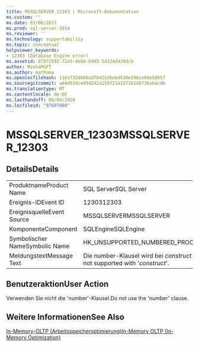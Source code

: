 ```yaml
---
title: MSSQLSERVER_12303 | Microsoft-Dokumentation
ms.custom: ''
ms.date: 03/06/2017
ms.prod: sql-server-2014
ms.reviewer: ''
ms.technology: supportability
ms.topic: conceptual
helpviewer_keywords:
- 12303 (Database Engine error)
ms.assetid: d7972592-72a5-4e84-b9d5-54324d430dcb
author: MashaMSFT
ms.author: mathoma
ms.openlocfilehash: 11b1f32db60ad7b425d6e6d630e296ce88e5805f
ms.sourcegitcommit: ad4d92dce894592a259721a1571b1d8736abacdb
ms.translationtype: MT
ms.contentlocale: de-DE
ms.lasthandoff: 08/04/2020
ms.locfileid: "87607808"
---
```

# <a name="mssqlserver_12303"></a><span data-ttu-id="df20a-102">MSSQLSERVER_12303</span><span class="sxs-lookup"><span data-stu-id="df20a-102">MSSQLSERVER_12303</span></span>
    
## <a name="details"></a><span data-ttu-id="df20a-103">Details</span><span class="sxs-lookup"><span data-stu-id="df20a-103">Details</span></span>  
  
|||  
|-|-|  
|<span data-ttu-id="df20a-104">Produktname</span><span class="sxs-lookup"><span data-stu-id="df20a-104">Product Name</span></span>|<span data-ttu-id="df20a-105">SQL Server</span><span class="sxs-lookup"><span data-stu-id="df20a-105">SQL Server</span></span>|  
|<span data-ttu-id="df20a-106">Ereignis-ID</span><span class="sxs-lookup"><span data-stu-id="df20a-106">Event ID</span></span>|<span data-ttu-id="df20a-107">12303</span><span class="sxs-lookup"><span data-stu-id="df20a-107">12303</span></span>|  
|<span data-ttu-id="df20a-108">Ereignisquelle</span><span class="sxs-lookup"><span data-stu-id="df20a-108">Event Source</span></span>|<span data-ttu-id="df20a-109">MSSQLSERVER</span><span class="sxs-lookup"><span data-stu-id="df20a-109">MSSQLSERVER</span></span>|  
|<span data-ttu-id="df20a-110">Komponente</span><span class="sxs-lookup"><span data-stu-id="df20a-110">Component</span></span>|<span data-ttu-id="df20a-111">SQLEngine</span><span class="sxs-lookup"><span data-stu-id="df20a-111">SQLEngine</span></span>|  
|<span data-ttu-id="df20a-112">Symbolischer Name</span><span class="sxs-lookup"><span data-stu-id="df20a-112">Symbolic Name</span></span>|<span data-ttu-id="df20a-113">HK_UNSUPPORTED_NUMBERED_PROC</span><span class="sxs-lookup"><span data-stu-id="df20a-113">HK_UNSUPPORTED_NUMBERED_PROC</span></span>|  
|<span data-ttu-id="df20a-114">Meldungstext</span><span class="sxs-lookup"><span data-stu-id="df20a-114">Message Text</span></span>|<span data-ttu-id="df20a-115">Die number-Klausel wird bei *construct* nicht unterstützt.</span><span class="sxs-lookup"><span data-stu-id="df20a-115">The 'number' clause is not supported with '*construct*'.</span></span>|  
  
## <a name="user-action"></a><span data-ttu-id="df20a-116">Benutzeraktion</span><span class="sxs-lookup"><span data-stu-id="df20a-116">User Action</span></span>  
 <span data-ttu-id="df20a-117">Verwenden Sie nicht die 'number'-Klausel.</span><span class="sxs-lookup"><span data-stu-id="df20a-117">Do not use the 'number' clause.</span></span>  
  
## <a name="see-also"></a><span data-ttu-id="df20a-118">Weitere Informationen</span><span class="sxs-lookup"><span data-stu-id="df20a-118">See Also</span></span>  
 [<span data-ttu-id="df20a-119">In-Memory-OLTP &#40;Arbeitsspeicheroptimierung&#41;</span><span class="sxs-lookup"><span data-stu-id="df20a-119">In-Memory OLTP &#40;In-Memory Optimization&#41;</span></span>](../in-memory-oltp/in-memory-oltp-in-memory-optimization.md)  
  
  
